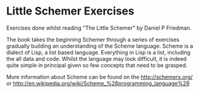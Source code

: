 Little Schemer Exercises
========================

Exercises done whilst reading "The Little Schemer" by Daniel P Friedman.

The book takes the beginning Schemer through a series of exercises gradually building an understanding of the Scheme language. Scheme is a dialect of Lisp, a list based language. Everything in Lisp is a list, including the all data and code. Whilst the language may look difficult, it is indeed quite simple in principal given so few concepts that need to be grasped.

More information about Scheme can be found on the http://schemers.org/ or http://en.wikipedia.org/wiki/Scheme_%28programming_language%29
